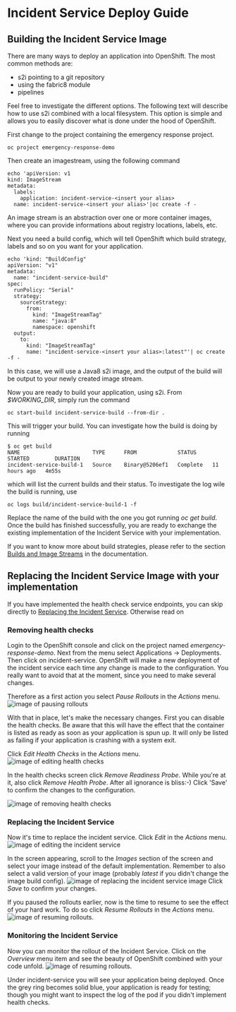 # Incident Service Deploy Guide
## Building the Incident Service Image
There are many ways to deploy an application into OpenShift. The most common methods are:
* s2i pointing to a git repository
* using the fabric8 module
* pipelines

Feel free to investigate the different options. The following text will describe how to use s2i combined with a local filesystem. This option is simple and allows you to easily discover what is done under the hood of OpenShift.

First change to the project containing the emergency response project.
```
oc project emergency-response-demo
```


Then create an imagestream, using the following command
```
echo 'apiVersion: v1
kind: ImageStream
metadata:
  labels:
    application: incident-service-<insert your alias>
  name: incident-service-<insert your alias>'|oc create -f -
```
An image stream is an abstraction over one or more container images, where you can provide informations about registry locations, labels, etc.

Next you need a build config, which will tell OpenShift which build strategy, labels and so on you want for your application.
```
echo 'kind: "BuildConfig"
apiVersion: "v1"
metadata:
  name: "incident-service-build" 
spec:
  runPolicy: "Serial" 
  strategy: 
    sourceStrategy:
      from:
        kind: "ImageStreamTag"
        name: "java:8"
        namespace: openshift
  output: 
    to:
      kind: "ImageStreamTag"
      name: "incident-service-<insert your alias>:latest"'| oc create -f -
```
In this case, we will use a Java8 s2i image, and the output of the build will be output to your newly created image stream.

Now you are ready to build your application, using s2i. From _$WORKING_DIR_, simply run the command
```
oc start-build incident-service-build --from-dir .
```
This will trigger your build. You can investigate how the build is doing by running
```
$ oc get build
NAME                       TYPE      FROM             STATUS     STARTED        DURATION
incident-service-build-1   Source    Binary@5206ef1   Complete   11 hours ago   4m55s
```
which will list the current builds and their status. To investigate the log wile the build is running, use
```
oc logs build/incident-service-build-1 -f
```
Replace the name of the build with the one you got running _oc get build_. Once the build has finished successfully, you are ready to exchange the existing implementation of the Incident Service with your implementation.

If you want to know more about build strategies, please refer to the section [Builds and Image Streams](https://docs.openshift.com/container-platform/3.11/architecture/core_concepts/builds_and_image_streams.html) in the documentation.

## Replacing the Incident Service Image with your implementation
If you have implemented the health check service endpoints, you can skip directly to [Replacing the Incident Service](#replacing-the-incident-service). Otherwise read on
### Removing health checks
Login to the OpenShift console and click on the project named _emergency-response-demo_. Next from the menu select Applications -> Deployments. Then click on incident-service. OpenShift will make a new deployment of the incident service each time any change is made to the configuration. You really want to avoid that at the moment, since you need to make several changes. 

Therefore as a first action you select _Pause Rollouts_ in the _Actions_ menu.
![image of pausing rollouts](./resources/pause_rollouts.png)

With that in place, let's make the necessary changes. First you can disable the health checks. Be aware that this will have the effect that the container is listed as ready as soon as your application is spun up. It will only be listed as failing if your application is crashing with a system exit.

Click _Edit Health Checks_ in the _Actions_ menu.
![image of editing health checks](./resources/edit_health_checks.png)

In the health checks screen click _Remove Readiness Probe_. While you're at it, also click _Remove Health Probe_. After all ignorance is bliss:-) Click 'Save' to confirm the changes to the configuration.

![image of removing health checks](./resources/remove_readiness_probe.png)

### Replacing the Incident Service
Now it's time to replace the incident service. Click _Edit_ in the _Actions_ menu.
![image of editing the incident service](./resources/edit_incident_service.png)

In the screen appearing, scroll to the _Images_ section of the screen and select your image instead of the default implementation. Remember to also select a valid version of your image (probably _latest_ if you didn't change the image build config).
![image of replacing the incident service image](./resources/replace_image.png)
Click _Save_ to confirm your changes.

If you paused the rollouts earlier, now is the time to resume to see the effect of your hard work. To do so click _Resume Rollouts_ in the _Actions_ menu.
![image of resuming rollouts](./resources/resume_rollouts.png).

### Monitoring the Incident Service
Now you can monitor the rollout of the Incident Service. Click on the _Overview_ menu item and see the beauty of OpenShift combined with your code unfold.
![image of resuming rollouts](./resources/see_application_rollout.png).

 Under incident-service you will see your application being deployed. Once the grey ring becomes solid blue, your application is ready for testing; though you might want to inspect the log of the pod if you didn't implement health checks.